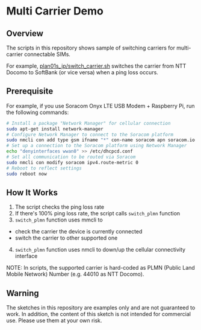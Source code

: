 # Multi Carrier Demo

## Overview

The scripts in this repository shows sample of switching carriers for multi-carrier connectable SIMs.

For example, [plan01s_jp/switch_carrier.sh](plan01s_jp/switch-carrier.sh) switches the carrier from NTT Docomo to SoftBank (or vice versa) when a ping loss occurs.

## Prerequisite

For example, if you use Soracom Onyx LTE USB Modem + Raspberry Pi, run the following commands:

```bash
# Install a package "Network Manager" for cellular connection
sudo apt-get install network-manager
# Configure Network Manager to connect to the Soracom platform
sudo nmcli con add type gsm ifname "*" con-name soracom apn soracom.io user sora password sora
# Set up a connection to the Soracom platform using Network Manager
echo "denyinterfaces wwan0" >> /etc/dhcpcd.conf
# Set all communication to be routed via Soracom
sudo nmcli con modify soracom ipv4.route-metric 0
# Reboot to reflect settings
sudo reboot now
```

## How It Works

1. The script checks the ping loss rate
2. If there's 100% ping loss rate, the script calls `switch_plmn` function
3. `switch_plmn` function uses mmcli to
 - check the carrier the device is currently connected
 - switch the carrier to other supported one
4. `switch_plmn` function uses nmcli to down/up the cellular connectivity interface

NOTE: In scripts, the supported carrier is hard-coded as PLMN (Public Land Mobile Network) Number (e.g. 44010 as NTT Docomo).

## Warning

The sketches in this repository are examples only and are not guaranteed to work. In addition, the content of this sketch is not intended for commercial use. Please use them at your own risk.
